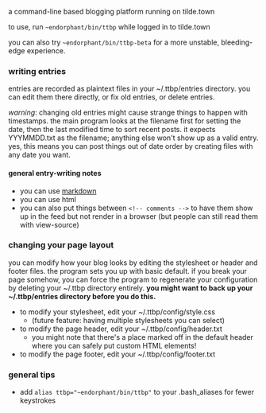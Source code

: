 a command-line based blogging platform running on tilde.town

to use, run `~endorphant/bin/ttbp` while logged in to tilde.town

you can also try `~endorphant/bin/ttbp-beta` for a more unstable, bleeding-edge
experience.

### writing entries

entries are recorded as plaintext files in your ~/.ttbp/entries
directory. you can edit them there directly, or fix old entries, or
delete entries.

*warning*: changing old entries might cause strange things to
happen with timestamps. the main program looks at the filename
first for setting the date, then the last modified time to sort
recent posts. it expects YYYMMDD.txt as the filename; anything else
won't show up as a valid entry. yes, this means you can post things out
of date order by creating files with any date you want.

#### general entry-writing notes

* you can use [markdown](https://daringfireball.net/projects/markdown/syntax)
* you can use html
* you can also put things between `<!-- comments -->` to have them show up
in the feed but not render in a browser (but people can still read
them with view-source)


### changing your page layout

you can modify how your blog looks by editing the stylesheet or
header and footer files. the program sets you up with basic
default. if you break your page somehow, you can force the program to
regenerate your configuration by deleting your ~/.ttbp directory entirely. **you might want to back up your ~/.ttbp/entries directory before you do this.**

* to modify your stylesheet, edit your ~/.ttbp/config/style.css
  * (future feature: having multiple stylesheets you can select)
* to modify the page header, edit your ~/.ttbp/config/header.txt
  * you might note that there's a place marked off in the default header where you can safely put custom HTML elements!
* to modify the page footer, edit your ~/.ttbp/config/footer.txt

### general tips

* add `alias ttbp="~endorphant/bin/ttbp"` to your .bash_aliases for fewer keystrokes
